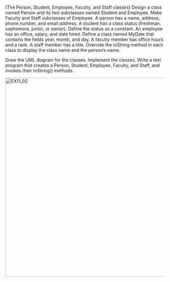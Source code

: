 (The Person, Student, Employee, Faculty, and Staff classes) Design a
class named Person and its two subclasses named Student and Employee.
Make Faculty and Staff subclasses of Employee. A person has a name,
address, phone number, and email address. A student has a class status (freshman,
sophomore, junior, or senior). Define the status as a constant. An employee has an
office, salary, and date hired. Define a class named MyDate that contains the fields
year, month, and day. A faculty member has office hours and a rank. A staff
member has a title. Override the toString method in each class to display the
class name and the person’s name.

Draw the UML diagram for the classes. Implement the classes. Write a test program
that creates a Person, Student, Employee, Faculty, and Staff, and
invokes their toString() methods.

<img width="631" alt="EX11_02" src="https://user-images.githubusercontent.com/110269691/195981754-1bc94a51-9406-47cc-a8ce-f37c40f62864.png">
